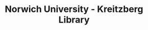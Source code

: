 ---
layout: repo
title: "Norwich University - Kreitzberg Library"
id: 15917
permalink: repos/15917/
---